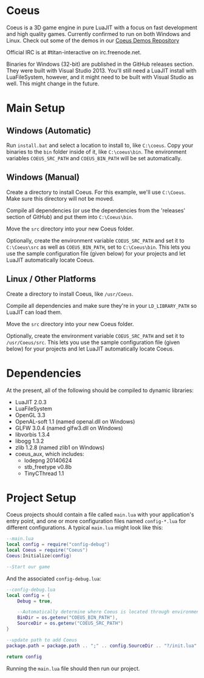 # Coeus

Coeus is a 3D game engine in pure LuaJIT with a focus on fast development and high quality games. Currently confirmed to run on both Windows and Linux. Check out some of the demos in our [Coeus Demos Repository](https://github.com/titan-studio/coeus-demos)

Official IRC is at #titan-interactive on irc.freenode.net.

Binaries for Windows (32-bit) are published in the GitHub releases section. They were built with Visual Studio 2013. You'll still need a LuaJIT install with LuaFileSystem, however, and it might need to be built with Visual Studio as well. This might change in the future.

# Main Setup

## Windows (Automatic)
Run `install.bat` and select a location to install to, like `C:\coeus`. Copy your binaries to the `bin` folder inside of it, like `C:\coeus\bin`. The environment variables `COEUS_SRC_PATH` and `COEUS_BIN_PATH` will be set automatically.

## Windows (Manual)
Create a directory to install Coeus. For this example, we'll use `C:\Coeus`. Make sure this directory will not be moved.

Compile all dependencies (or use the dependencies from the 'releases' section of GitHub) and put them into `C:\Coeus\bin`.

Move the `src` directory into your new Coeus folder.

Optionally, create the environment variable `COEUS_SRC_PATH` and set it to `C:\Coeus\src` as well as `COEUS_BIN_PATH`, set to `C:\Coeus\bin`. This lets you use the sample configuration file (given below) for your projects and let LuaJIT automatically locate Coeus.

## Linux / Other Platforms
Create a directory to install Coeus, like `/usr/Coeus`.

Compile all dependencies and make sure they're in your `LD_LIBRARY_PATH` so LuaJIT can load them.

Move the `src` directory into your new Coeus folder.

Optionally, create the environment variable `COEUS_SRC_PATH` and set it to `/usr/Coeus/src`. This lets you use the sample configuration file (given below) for your projects and let LuaJIT automatically locate Coeus.

# Dependencies
At the present, all of the following should be compiled to dynamic libraries:
- LuaJIT 2.0.3
- LuaFileSystem
- OpenGL 3.3
- OpenAL-soft 1.1 (named openal.dll on Windows)
- GLFW 3.0.4 (named glfw3.dll on Windows)
- libvorbis 1.3.4
- libogg 1.3.2
- zlib 1.2.8 (named zlib1 on Windows)
- coeus_aux, which includes:
	- lodepng 20140624
	- stb_freetype v0.8b
	- TinyCThread 1.1

# Project Setup
Coeus projects should contain a file called `main.lua` with your application's entry point, and one or more configuration files named `config-*.lua` for different configurations. A typical `main.lua` might look like this:

```lua
--main.lua
local config = require("config-debug")
local Coeus = require("Coeus")
Coeus:Initialize(config)

--Start our game
```

And the associated `config-debug.lua`:

```lua
--config-debug.lua
local config = {
	Debug = true,

	--Automatically determine where Coeus is located through environment variables
	BinDir = os.getenv("COEUS_BIN_PATH"),
	SourceDir = os.getenv("COEUS_SRC_PATH")
}

--update path to add Coeus
package.path = package.path .. ";" .. config.SourceDir .. "?/init.lua"

return config
```

Running the `main.lua` file should then run our project.
